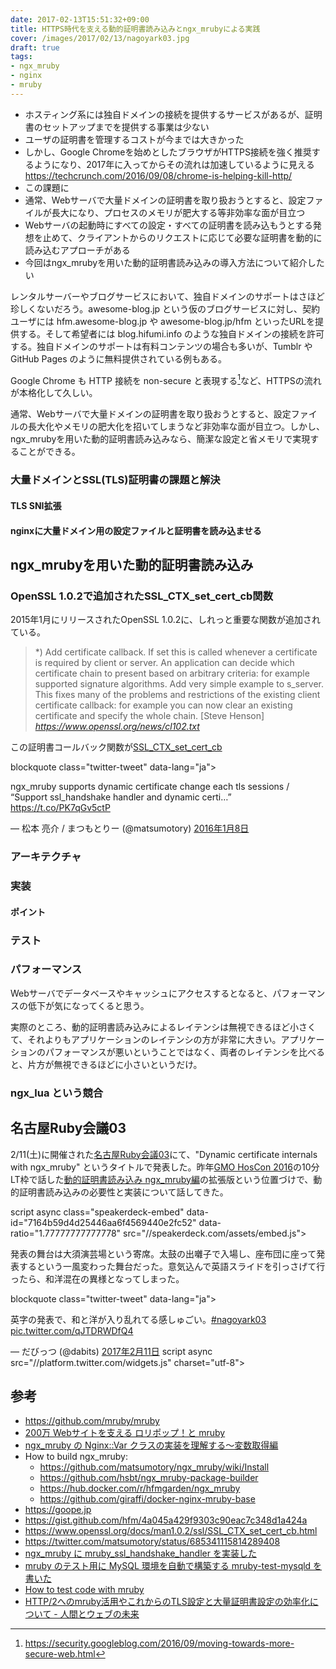 ```yaml
---
date: 2017-02-13T15:51:32+09:00
title: HTTPS時代を支える動的証明書読み込みとngx_mrubyによる実践
cover: /images/2017/02/13/nagoyark03.jpg
draft: true
tags:
- ngx_mruby
- nginx
- mruby
---
```


- ホスティング系には独自ドメインの接続を提供するサービスがあるが、証明書のセットアップまでを提供する事業は少ない
- ユーザの証明書を管理するコストが今までは大きかった
- しかし、Google Chromeを始めとしたブラウザがHTTPS接続を強く推奨するようになり、2017年に入ってからその流れは加速しているように見える https://techcrunch.com/2016/09/08/chrome-is-helping-kill-http/
- この課題に
- 通常、Webサーバで大量ドメインの証明書を取り扱おうとすると、設定ファイルが長大になり、プロセスのメモリが肥大する等非効率な面が目立つ
- Webサーバの起動時にすべての設定・すべての証明書を読み込もうとする発想を止めて、クライアントからのリクエストに応じて必要な証明書を動的に読み込むアプローチがある
- 今回はngx_mrubyを用いた動的証明書読み込みの導入方法について紹介したい

レンタルサーバーやブログサービスにおいて、独自ドメインのサポートはさほど珍しくないだろう。awesome-blog.jp という仮のブログサービスに対し、契約ユーザには hfm.awesome-blog.jp や awesome-blog.jp/hfm といったURLを提供する。そして希望者には blog.hifumi.info のような独自ドメインの接続を許可する。独自ドメインのサポートは有料コンテンツの場合も多いが、Tumblr や GitHub Pages のように無料提供されている例もある。

Google Chrome も HTTP 接続を non-secure と表現する[^2]など、HTTPSの流れが本格化して久しい。

通常、Webサーバで大量ドメインの証明書を取り扱おうとすると、設定ファイルの長大化やメモリの肥大化を招いてしまうなど非効率な面が目立つ。しかし、ngx_mrubyを用いた動的証明書読み込みなら、簡潔な設定と省メモリで実現することができる。

### 大量ドメインとSSL(TLS)証明書の課題と解決
#### TLS SNI拡張
#### nginxに大量ドメイン用の設定ファイルと証明書を読み込ませる

ngx_mrubyを用いた動的証明書読み込み
---

### OpenSSL 1.0.2で追加されたSSL_CTX_set_cert_cb関数

2015年1月にリリースされたOpenSSL 1.0.2に、しれっと重要な関数が追加されている。

> \*) Add certificate callback. If set this is called whenever a certificate is required by client or server. An application can decide which certificate chain to present based on arbitrary criteria: for example supported signature algorithms. Add very simple example to s_server.  This fixes many of the problems and restrictions of the existing client certificate callback: for example you can now clear an existing certificate and specify the whole chain. [Steve Henson]
> _https://www.openssl.org/news/cl102.txt_

この証明書コールバック関数が[SSL_CTX_set_cert_cb](https://www.openssl.org/docs/man1.0.2/ssl/SSL_CTX_set_cert_cb.html)

blockquote class="twitter-tweet" data-lang="ja"><p lang="en" dir="ltr">ngx_mruby supports dynamic certificate change each tls sessions / “Support ssl_handshake handler and dynamic certi…” <a href="https://t.co/PK7qGv5ctP">https://t.co/PK7qGv5ctP</a></p>&mdash; 松本 亮介 / まつもとりー (@matsumotory) <a href="https://twitter.com/matsumotory/status/685341115814289408">2016年1月8日</a></blockquote>

### アーキテクチャ
### 実装
#### ポイント
### テスト
### パフォーマンス

Webサーバでデータベースやキャッシュにアクセスするとなると、パフォーマンスの低下が気になってくると思う。

実際のところ、動的証明書読み込みによるレイテンシは無視できるほど小さくて、それよりもアプリケーションのレイテンシの方が非常に大きい。アプリケーションのパフォーマンスが悪いということではなく、両者のレイテンシを比べると、片方が無視できるほどに小さいというだけ。

### ngx_lua という競合

名古屋Ruby会議03
---

2/11(土)に開催された[名古屋Ruby会議03](http://regional.rubykaigi.org/nagoya03/)にて、"Dynamic certificate internals with ngx_mruby" というタイトルで発表した。昨年[GMO HosCon 2016](https://gmohoscon.connpass.com/event/41490/)の10分LT枠で話した[動的証明書読み込み ngx_mruby編](https://speakerdeck.com/hfm/gmo-hoscon-2016)の拡張版という位置づけで、動的証明書読み込みの必要性と実装について話してきた。

script async class="speakerdeck-embed" data-id="7164b59d4d25446aa6f4569440e2fc52" data-ratio="1.77777777777778" src="//speakerdeck.com/assets/embed.js"></script>

発表の舞台は大須演芸場という寄席。太鼓の出囃子で入場し、座布団に座って発表するという一風変わった舞台だった。意気込んで英語スライドを引っさげて行ったら、和洋混在の異様となってしまった。

blockquote class="twitter-tweet" data-lang="ja"><p lang="ja" dir="ltr">英字の発表で、和と洋が入り乱れてる感しゅごい。<a href="https://twitter.com/hashtag/nagoyark03?src=hash">#nagoyark03</a> <a href="https://t.co/qJTDRWDfQ4">pic.twitter.com/qJTDRWDfQ4</a></p>&mdash; だびっつ (@dabits) <a href="https://twitter.com/dabits/status/830289736056991744">2017年2月11日</a></blockquote>
script async src="//platform.twitter.com/widgets.js" charset="utf-8"></script>

参考
---

- https://github.com/mruby/mruby
- [200万 Webサイトを支える ロリポップ！と mruby](https://speakerdeck.com/harasou/200mo-websaitowozhi-eru-roripotupu-to-mruby)
- [ngx_mruby の Nginx::Var クラスの実装を理解する〜変数取得編](/2016/11/07/ngx_mruby-nginx-var-using-method-missing/)
- How to build ngx_mruby:
  - https://github.com/matsumotory/ngx_mruby/wiki/Install
  - https://github.com/hsbt/ngx_mruby-package-builder
  - https://hub.docker.com/r/hfmgarden/ngx_mruby
  - https://github.com/giraffi/docker-nginx-mruby-base
- https://goope.jp
- https://gist.github.com/hfm/4a045a429f9303c90eac7c348d1a424a
- https://www.openssl.org/docs/man1.0.2/ssl/SSL_CTX_set_cert_cb.html
- https://twitter.com/matsumotory/status/685341115814289408
- [ngx_mruby に mruby_ssl_handshake_handler を実装した](http://blog.hifumi.info/2016/10/03/ngx_mruby-mruby_ssl_handshake_handler/)
- [mruby のテスト用に MySQL 環境を自動で構築する mruby-test-mysqld を書いた](http://blog.hifumi.info/2016/09/06/mruby-test-mysqld/)
- [How to test code with mruby](http://www.slideshare.net/hsbt/20150525-testing-casualtalks)
- [HTTP/2へのmruby活用やこれからのTLS設定と大量証明書設定の効率化について \- 人間とウェブの未来](http://hb.matsumoto-r.jp/entry/2016/02/05/140442)

[^1]: http://docs.yahoo.co.jp/info/aossl/
[^2]: https://security.googleblog.com/2016/09/moving-towards-more-secure-web.html

[^1]: 海外ではWebsite Builder等と呼ばれており、コーディング不要のウェブサイト構築ツールを提供する事業
